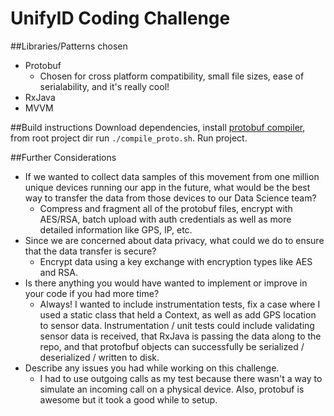 # UnifyID Coding Challenge

##Libraries/Patterns chosen
- Protobuf
	- Chosen for cross platform compatibility, small file sizes, ease of serialability, and it's really cool!
- RxJava
- MVVM 
 
##Build instructions
Download dependencies, install [protobuf compiler](https://github.com/protocolbuffers/protobuf/releases/tag/v3.12.4), from root project dir run `./compile_proto.sh`. Run project. 

##Further Considerations

- If we wanted to collect data samples of this movement from one million unique devices running our app in the future, what would be the best way to transfer the data from those devices to our Data Science team? 
  - Compress and fragment all of the protobuf files, encrypt with AES/RSA, batch upload with auth credentials as well as more detailed information like GPS, IP, etc.
- Since we are concerned about data privacy, what could we do to ensure that the data transfer is secure?
  - Encrypt data using a key exchange with encryption types like AES and RSA. 
- Is there anything you would have wanted to implement or improve in your code if you had more time?
  - Always! I wanted to include instrumentation tests, fix a case where I used a static class that held a Context, as well as add GPS location to sensor data. Instrumentation / unit tests could include validating sensor data is received, that RxJava is passing the data along to the repo, and that protofbuf objects can successfully be serialized / deserialized / written to disk.
- Describe any issues you had while working on this challenge.  
  - I had to use outgoing calls as my test because there wasn't a way to simulate an incoming call on a physical device. Also, protobuf is awesome but it took a good while to setup.